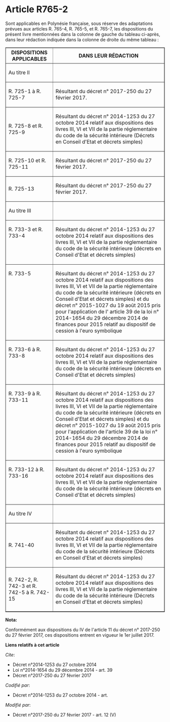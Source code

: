 # Article R765-2

Sont applicables en Polynésie française, sous réserve des 
adaptations prévues aux articles R. 765-4, R. 765-5, et R. 765-7, les dispositions du présent livre mentionnées dans la
colonne de gauche du tableau ci-après, dans leur rédaction indiquée dans la colonne de droite du même tableau :

<table border="1">
  <tbody>
    <tr>
      <th>DISPOSITIONS APPLICABLES 

</th>
      <th>DANS LEUR RÉDACTION 

</th>
    </tr>
    <tr>
      <td>

Au titre II 

</td>
      <td>

</td>
    </tr>
    <tr>
      <td>

R. 725-1 à R. 725-7 

</td>
      <td>

Résultant du décret n° 2017-250 du 27 février 2017. 

</td>
    </tr>
    <tr>
      <td>

R. 725-8 et R. 725-9 

</td>
      <td>

Résultant du décret n° 2014-1253 du 27 octobre 2014 relatif aux dispositions des livres III, VI et VII de la partie
réglementaire du code de la sécurité intérieure (Décrets en Conseil d'Etat et décrets simples) 

</td>
    </tr>
    <tr>
      <td>R. 725-10 et R. 725-11 </td>
      <td>

Résultant du décret n° 2017-250 du 27 février 2017. 

</td>
    </tr>
    <tr>
      <td>R. 725-13 </td>
      <td>

Résultant du décret n° 2017-250 du 27 février 2017. 

</td>
    </tr>
    <tr>
      <td>

Au titre III

</td>
      <td>

</td>
    </tr>
    <tr>
      <td align="left" valign="top">

R. 733-3 et R. 733-4 

</td>
      <td align="left" valign="top">

Résultant du décret n° 2014-1253 du 27 octobre 2014 relatif aux dispositions des livres III, VI et VII de la partie
réglementaire du code de la sécurité intérieure (décrets en Conseil d'Etat et décrets simples) 

</td>
    </tr>
    <tr>
      <td valign="top" align="left">

R. 733-5 

</td>
      <td align="left" valign="top">

Résultant du décret n° 2014-1253 du 27 octobre 2014 relatif aux dispositions des livres III, VI et VII de la partie
réglementaire du code de la sécurité intérieure (décrets en Conseil d'Etat et décrets simples) et du 
décret n° 2015-1027 du 19 août 2015
 pris pour l'application de l'
article 39 de la loi n° 2014-1654 du 29 décembre 2014
 de finances pour 2015 relatif au dispositif de cession à l'euro symbolique 

</td>
    </tr>
    <tr>
      <td align="left" valign="top">

R. 733-6 à R. 733-8 

</td>
      <td valign="top" align="left">

Résultant du décret n° 2014-1253 du 27 octobre 2014 relatif aux dispositions des livres III, VI et VII de la partie
réglementaire du code de la sécurité intérieure (décrets en Conseil d'Etat et décrets simples)

</td>
    </tr>
    <tr>
      <td valign="top" align="left">

R. 733-9 à R. 733-11

</td>
      <td valign="top" align="left">

Résultant du décret n° 2014-1253 du 27 octobre 2014 relatif aux dispositions des livres III, VI et VII de la partie
réglementaire du code de la sécurité intérieure (décrets en Conseil d'Etat et décrets simples) et du décret n° 2015-1027 du
19 août 2015 pris pour l'application de l'article 39 de la loi n° 2014-1654 du 29 décembre 2014 de finances pour 2015 relatif
au dispositif de cession à l'euro symbolique 

</td>
    </tr>
    <tr>
      <td align="left" valign="top">

R. 733-12 à R. 733-16

</td>
      <td valign="top" align="left">

Résultant du décret n° 2014-1253 du 27 octobre 2014  relatif aux dispositions des livres III, VI et VII de la partie
réglementaire du code de la sécurité intérieure (décrets en Conseil d'Etat et décrets simples) 

</td>
    </tr>
    <tr>
      <td>

Au titre IV 

</td>
      <td>

</td>
    </tr>
    <tr>
      <td>

R. 741-40 

</td>
      <td>

Résultant du décret n° 2014-1253 du 27 octobre 2014 relatif aux dispositions des livres III, VI et VII de la partie
réglementaire du code de la sécurité intérieure (Décrets en Conseil d'Etat et décrets simples) 

</td>
    </tr>
    <tr>
      <td>

R. 742-2, R. 742-3 et R. 742-5 à R. 742-15 

</td>
      <td>

Résultant du décret n° 2014-1253 du 27 octobre 2014 relatif aux dispositions des livres III, VI et VII de la partie
réglementaire du code de la sécurité intérieure (Décrets en Conseil d'Etat et décrets simples)

</td>
    </tr>
  </tbody>
</table>

**Nota:**

Conformément aux dispositions du IV de l'article 11 du décret n° 2017-250 du 27 février 2017, ces dispositions entrent en
vigueur le 1er juillet 2017.

**Liens relatifs à cet article**

_Cite_:

  - Décret n°2014-1253 du 27 octobre 2014
  - Loi n°2014-1654 du 29 décembre 2014 - art. 39
  - Décret n°2017-250 du 27 février 2017

_Codifié par_:

  - Décret n°2014-1253 du 27 octobre 2014 - art.

_Modifié par_:

  - Décret n°2017-250 du 27 février 2017 - art. 12 (V)
